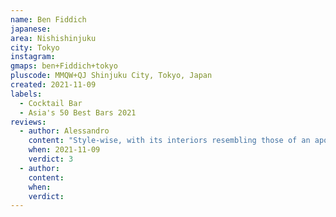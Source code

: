 ```yaml
---
name: Ben Fiddich
japanese: 
area: Nishishinjuku
city: Tokyo
instagram: 
gmaps: ben+Fiddich+tokyo
pluscode: MMQW+QJ Shinjuku City, Tokyo, Japan
created: 2021-11-09
labels:
  - Cocktail Bar
  - Asia's 50 Best Bars 2021
reviews:
  - author: Alessandro
    content: "Style-wise, with its interiors resembling those of an apothecary, Ben Fiddich is as evokative as any bar can be. Unfortunately, its cocktails did not quite lived to the hype. Old fashioned: unbalanced. Pear-based cocktail: too weak. Final score: good but no great."
    when: 2021-11-09
    verdict: 3
  - author: 
    content: 
    when: 
    verdict: 
---
```

